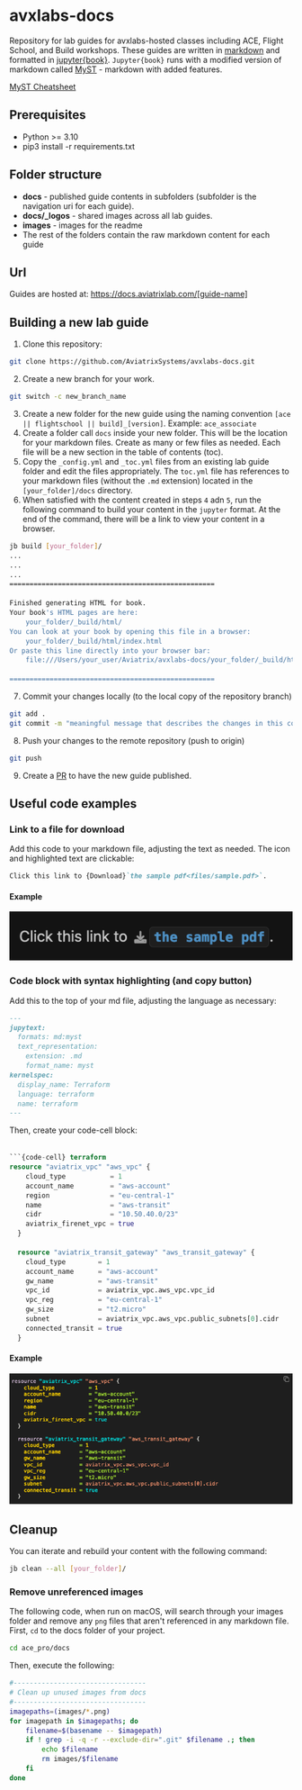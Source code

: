 # avxlabs-docs

Repository for lab guides for avxlabs-hosted classes including ACE, Flight School, and Build workshops. These guides are written in [markdown](https://www.markdownguide.org/) and formatted in [jupyter{book}](https://jupyterbook.org/en/stable/intro.html). `Jupyter{book}` runs with a modified version of markdown called [MyST](https://jupyterbook.org/en/stable/content/myst.html) - markdown with added features.

[MyST Cheatsheet](https://jupyterbook.org/en/stable/reference/cheatsheet.html)

## Prerequisites

- Python >= 3.10
- pip3 install -r requirements.txt

## Folder structure

- **docs** - published guide contents in subfolders (subfolder is the navigation uri for each guide).
- **docs/_logos** - shared images across all lab guides.
- **images** - images for the readme
- The rest of the folders contain the raw markdown content for each guide

## Url

Guides are hosted at: https://docs.aviatrixlab.com/[guide-name]

## Building a new lab guide

1. Clone this repository:

```bash
git clone https://github.com/AviatrixSystems/avxlabs-docs.git
```

2. Create a new branch for your work.

```bash
git switch -c new_branch_name
```

3. Create a new folder for the new guide using the naming convention `[ace || flightschool || build]_[version]`. Example: `ace_associate`
4. Create a folder call `docs` inside your new folder. This will be the location for your markdown files. Create as many or few files as needed. Each file will be a new section in the table of contents (toc).
5. Copy the `_config.yml` and `_toc.yml` files from an existing lab guide folder and edit the files appropriately. The `toc.yml` file has references to your markdown files (without the `.md` extension) located in the `[your_folder]/docs` directory.
6. When satisfied with the content created in steps `4` adn `5`, run the following command to build your content in the `jupyter` format. At the end of the command, there will be a link to view your content in a browser.

```bash
jb build [your_folder]/
...
...
...
===================================================

Finished generating HTML for book.
Your book's HTML pages are here:
    your_folder/_build/html/
You can look at your book by opening this file in a browser:
    your_folder/_build/html/index.html
Or paste this line directly into your browser bar:
    file:///Users/your_user/Aviatrix/avxlabs-docs/your_folder/_build/html/index.html

===================================================
```

7. Commit your changes locally (to the local copy of the repository branch)

```bash
git add .
git commit -m "meaningful message that describes the changes in this commit"
```

8. Push your changes to the remote repository (push to origin)

```bash
git push
```

9. Create a [PR](https://docs.github.com/en/pull-requests/collaborating-with-pull-requests/proposing-changes-to-your-work-with-pull-requests/creating-a-pull-request) to have the new guide published.

## Useful code examples

### Link to a file for download

Add this code to your markdown file, adjusting the text as needed. The icon and highlighted text are clickable:

```markdown
Click this link to {Download}`the sample pdf<files/sample.pdf>`.
```

#### Example

![File Download](images/file_download_link.png)

### Code block with syntax highlighting (and copy button)

Add this to the top of your md file, adjusting the language as necessary:

```markdown
---
jupytext:
  formats: md:myst
  text_representation:
    extension: .md
    format_name: myst
kernelspec:
  display_name: Terraform
  language: terraform
  name: terraform
---
```

Then, create your code-cell block:

```terraform

```{code-cell} terraform
resource "aviatrix_vpc" "aws_vpc" {
    cloud_type           = 1
    account_name         = "aws-account"
    region               = "eu-central-1"
    name                 = "aws-transit"
    cidr                 = "10.50.40.0/23"
    aviatrix_firenet_vpc = true
  }

  resource "aviatrix_transit_gateway" "aws_transit_gateway" {
    cloud_type        = 1
    account_name      = "aws-account"
    gw_name           = "aws-transit"
    vpc_id            = aviatrix_vpc.aws_vpc.vpc_id
    vpc_reg           = "eu-central-1"
    gw_size           = "t2.micro"
    subnet            = aviatrix_vpc.aws_vpc.public_subnets[0].cidr
    connected_transit = true
  }
```

#### Example

![Syntax Highlighting](images/syntax_highlighting.png)

## Cleanup

You can iterate and rebuild your content with the following command:

```bash
jb clean --all [your_folder]/
```

### Remove unreferenced images

The following code, when run on macOS, will search through your images folder and remove any `png` files that aren't referenced in any markdown file. First, `cd` to the docs folder of your project.

```bash
cd ace_pro/docs
```

Then, execute the following:

```bash
#---------------------------------
# Clean up unused images from docs
#---------------------------------
imagepaths=(images/*.png)
for imagepath in $imagepaths; do
    filename=$(basename -- $imagepath)
    if ! grep -i -q -r --exclude-dir=".git" $filename .; then
        echo $filename
        rm images/$filename
    fi
done
```
